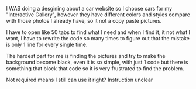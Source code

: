 I WAS doing a desgining about a car website so I choose cars for my "Interactive Gallery", however they have different colors and styles compare with those photos I already have, so it not a copy paste pictures.

I have to open like 50 tabs to find what I need and when I find it, it not what I want, I have to rewrite the code so many times to figure out that the mistake is only 1 line for every single time. 

The hardest part for me is finding the pictures and try to make the background become black, even it is so simple, with just 1 code but there is something that block that code so it is very frustrated to find the problem.

Not required means I still can use it right? Instruction unclear